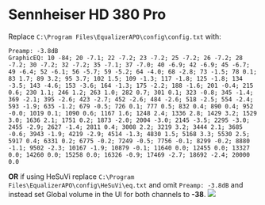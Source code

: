 # Sennheiser HD 380 Pro
Replace `C:\Program Files\EqualizerAPO\config\config.txt` with:
```
Preamp: -3.8dB
GraphicEQ: 10 -84; 20 -7.1; 22 -7.2; 23 -7.2; 25 -7.2; 26 -7.2; 28 -7.2; 30 -7.2; 32 -7.2; 35 -7.1; 37 -7.0; 40 -6.9; 42 -6.9; 45 -6.7; 49 -6.4; 52 -6.1; 56 -5.7; 59 -5.2; 64 -4.0; 68 -2.8; 73 -1.5; 78 0.1; 83 1.7; 89 3.2; 95 3.7; 102 1.5; 109 -1.3; 117 -1.8; 125 -1.8; 134 -3.5; 143 -4.6; 153 -3.6; 164 -1.3; 175 -2.2; 188 -1.6; 201 -0.4; 215 0.6; 230 1.1; 246 1.2; 263 1.0; 282 0.7; 301 0.1; 323 -0.8; 345 -1.4; 369 -2.1; 395 -2.6; 423 -2.7; 452 -2.6; 484 -2.6; 518 -2.5; 554 -2.4; 593 -1.9; 635 -1.2; 679 -0.5; 726 0.1; 777 0.5; 832 0.4; 890 0.4; 952 -0.0; 1019 0.1; 1090 0.6; 1167 1.6; 1248 2.4; 1336 2.8; 1429 3.2; 1529 3.0; 1636 2.1; 1751 0.2; 1873 -2.0; 2004 -3.0; 2145 -3.5; 2295 -3.0; 2455 -2.9; 2627 -1.4; 2811 0.4; 3008 2.2; 3219 3.2; 3444 2.1; 3685 -0.6; 3943 -1.9; 4219 -2.9; 4514 -1.3; 4830 1.5; 5168 3.3; 5530 2.5; 5917 0.4; 6331 0.2; 6775 -0.2; 7249 -0.5; 7756 -0.1; 8299 -0.2; 8880 -1.1; 9502 -2.3; 10167 -1.9; 10879 -0.1; 11640 0.0; 12455 0.0; 13327 0.0; 14260 0.0; 15258 0.0; 16326 -0.9; 17469 -2.7; 18692 -2.4; 20000 0.0
```
**OR** if using HeSuVi replace `C:\Program Files\EqualizerAPO\config\HeSuVi\eq.txt` and omit `Preamp: -3.8dB` and instead set Global volume in the UI for both channels to **-38**.
![](https://raw.githubusercontent.com/jaakkopasanen/AutoEq/master/results/Sonoma%20Model%20One/innerfidelity/onear/Sennheiser%20HD%20380%20Pro/Sennheiser%20HD%20380%20Pro.png)